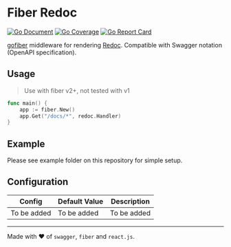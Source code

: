 # Fiber Redoc

[![Go Document](https://pkg.go.dev/badge/github.com/natebwangsut/fiber-redoc?utm_source=godoc)](https://pkg.go.dev/github.com/natebwangsut/fiber-redoc)
[![Go Coverage](https://img.shields.io/badge/go%20coverage-here-brightgreen)](https://gocover.io/github.com/natebwangsut/fiber-redoc)
[![Go Report Card](https://goreportcard.com/badge/github.com/natebwangsut/fiber-redoc)](https://goreportcard.com/report/github.com/natebwangsut/fiber-redoc)

[gofiber](https://github.com/gofiber/fiber) middleware for rendering [Redoc](https://github.com/Redocly/redoc). Compatible with Swagger notation (OpenAPI specification).

## Usage

> Use with fiber v2+, not tested with v1

```go
func main() {
	app := fiber.New()
	app.Get("/docs/*", redoc.Handler)
}
```

## Example

Please see example folder on this repository for simple setup.

## Configuration

| Config      | Default Value | Description |
| ----------- | ------------- | ----------- |
| To be added | To be added   | To be added |

---

Made with :heart: of `swagger`, `fiber` and `react.js`.
